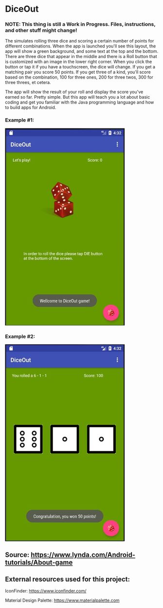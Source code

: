 # DiceOut

### NOTE: This thing is still a Work in Progress. Files, instructions, and other stuff might change!

The simulates rolling three dice and scoring a certain number of points for different combinations.
When the app is launched you'll see this layout, the app will show a green background, and some text at the top and the bottom. 
There are three dice that appear in the middle and there is a Roll button that is customized with an image in the lower right corner. 
When you click the button or tap it if you have a touchscreen, the dice will change. If you get a matching pair you score 50 points. 
If you get three of a kind, you'll score based on the combination, 100 for three ones, 200 for three twos, 300 for three threes, et cetera.

The app will show the result of your roll and display the score you've earned so far. 
Pretty simple. But this app will teach you a lot about basic coding and get you familiar with the Java programming language and 
how to build apps for Android.

### Example #1:
![GUI](https://github.com/ikostan/DiceOut/blob/master/screenshots/screen_1.JPG?raw=true "GUI screenshot")
### Example #2:
![GUI](https://github.com/ikostan/DiceOut/blob/master/screenshots/screen_2.JPG?raw=true "GUI screenshot")

## Source: https://www.lynda.com/Android-tutorials/About-game

## External resources used for this project:

IconFinder: https://www.iconfinder.com/

Material Design Palette: https://www.materialpalette.com


